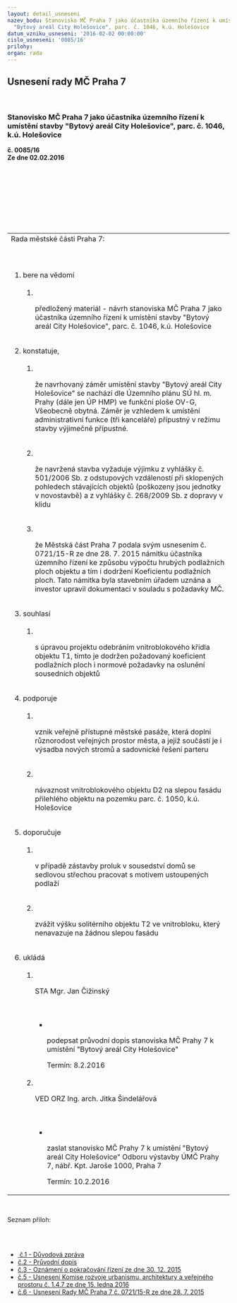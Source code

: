 ```yaml
---
layout: detail_usneseni
nazev_bodu: Stanovisko MČ Praha 7 jako účastníka územního řízení k umístění stavby
  "Bytový areál City Holešovice", parc. č. 1046, k.ú. Holešovice
datum_vzniku_usneseni: '2016-02-02 00:00:00'
cislo_usneseni: '0085/16'
prilohy: 
organ: rada
---
```

<div id="ucUsn_pList" class="usn">
	<span><h2>Usnesení rady MČ Praha 7 </h2>
<br></span><div class="standBody">
<span><h3>Stanovisko MČ Praha 7 jako účastníka územního řízení k umístění stavby "Bytový areál City Holešovice", parc. č. 1046, k.ú. Holešovice</h3></span><div class="center">
		<strong>č. 0085/16</strong><br>
	</div>
<div class="center">
		<strong>Ze dne 02.02.2016</strong><br><br>
	</div>
<p><br></p>
<table class="documentProperties tableView">
<br><tbody>
<br><tr>
<br><td>Rada městské části Praha 7:</td>
</tr>
<br><tr>
<br><td>
<br><ol class="urzList_view">
<br><li class="urzClass1">bere na vědomí <br><ol class="urzOlClass">
<br><li class="urzClass2">
<br><p>předložený materiál - návrh stanoviska MČ Praha 7 jako účastníka územního řízení k umístění stavby "Bytový areál City Holešovice", parc. č. 1046, k.ú. Holešovice</p>
</li>
</ol>
<br>
</li>
<li class="urzClass1">konstatuje, <br><ol class="urzOlClass">
<br><li class="urzClass2">
<br><p>že navrhovaný záměr umístění stavby "Bytový areál City Holešovice" se nachází dle Územního plánu SÚ hl. m. Prahy (dále jen ÚP HMP) ve funkční ploše OV-G, Všeobecně obytná. Záměr je vzhledem k umístění administrativní funkce (tři kanceláře) přípustný v režimu stavby výjimečně přípustné.</p>
<br>
</li>
<li class="urzClass2">
<br><p>že navržená stavba vyžaduje výjimku z vyhlášky č. 501/2006 Sb. z odstupových vzdáleností při sklopených pohledech stávajících objektů (poškozeny jsou jednotky v novostavbě) a z vyhlášky č. 268/2009 Sb. z dopravy v klidu</p>
<br>
</li>
<li class="urzClass2">
<br><p>že Městská část Praha 7 podala svým usnesením č. 0721/15-R ze dne 28. 7. 2015 námitku účastníka územního řízení ke způsobu výpočtu hrubých podlažních ploch objektu a tím i dodržení Koeficientu podlažních ploch. Tato námitka byla stavebním úřadem uznána a investor upravil dokumentaci v souladu s požadavky MČ.</p>
</li>
</ol>
<br>
</li>
<li class="urzClass1">souhlasí <br><ol class="urzOlClass">
<br><li class="urzClass2">
<br><p>s úpravou projektu odebráním vnitroblokového křídla objektu T1, tímto je dodržen požadovaný koeficient podlažních ploch i normové požadavky na oslunění sousedních objektů</p>
</li>
</ol>
<br>
</li>
<li class="urzClass1">podporuje <br><ol class="urzOlClass">
<br><li class="urzClass2">
<br><p>vznik veřejně přístupné městské pasáže, která doplní různorodost veřejných prostor města, a jejíž součástí je i výsadba nových stromů a sadovnické řešení parteru<br></p>
<br>
</li>
<li class="urzClass2">
<br><p>návaznost vnitroblokového objektu D2 na slepou fasádu přilehlého objektu na pozemku parc. č. 1050, k.ú. Holešovice</p>
</li>
</ol>
<br>
</li>
<li class="urzClass1">doporučuje <br><ol class="urzOlClass">
<br><li class="urzClass2">
<br><p>v případě zástavby proluk v sousedství domů se sedlovou střechou pracovat s motivem ustoupených podlaží</p>
<br>
</li>
<li class="urzClass2">
<br><p>zvážit výšku solitérního objektu T2 ve vnitrobloku, který nenavazuje na žádnou slepou fasádu<br></p>
</li>
</ol>
<br>
</li>
<li class="urzClass1">ukládá <br><ol class="urzOlClass">
<br><li class="urzClass2">
<br><p>STA Mgr. Jan Čižinský</p>
<br><ul class="urzUlClass">
<br><li class="urzClass3">
<br><p>podepsat průvodní dopis stanoviska MČ Prahy 7 k umístění "Bytový areál City Holešovice"</p>Termín: 8.2.2016</li>
</ul>
<br>
</li>
<li class="urzClass2">
<br><p>VED ORZ Ing. arch. Jitka Šindelářová</p>
<br><ul class="urzUlClass">
<br><li class="urzClass3">
<br><p>zaslat stanovisko MČ Prahy 7 k umístění "Bytový areál City Holešovice" Odboru výstavby ÚMČ Prahy 7, nábř. Kpt. Jaroše 1000, Praha 7</p>Termín: 10.2.2016</li>
</ul>
</li>
</ol>
</li>
</ol>
</td>
</tr>
</tbody>
</table>
<br><p>Seznam příloh:</p>
<br><ul>
<br><li>
<a href="/zdroj.aspx?typ=4&amp;Id=70185&amp;sh=226564309" target="_blank" title="Odkaz na soubor - 26 kB - nové okno"> č.1 - Důvodová zpráva</a><br>
</li>
<li>
<a href="/zdroj.aspx?typ=4&amp;Id=70186&amp;sh=226591797" target="_blank" title="Odkaz na soubor - 54 kB - nové okno">č.2 - Průvodní dopis</a><br>
</li>
<li>
<a href="/zdroj.aspx?typ=4&amp;Id=70187&amp;sh=226627605" target="_blank" title="Odkaz na soubor - 1,1 MB - nové okno">č.3 - Oznámení o pokračování řízení ze dne 30. 12. 2015 </a><br>
</li>
<li>
<a href="/zdroj.aspx?typ=4&amp;Id=70188&amp;sh=227353461" target="_blank" title="Odkaz na soubor - 64 kB - nové okno">č.5 - Usnesení Komise rozvoje urbanismu, architektury a veřejného prostoru č. 1.4.7 ze dne 15. ledna 2016 </a><br>
</li>
<li><a href="/zdroj.aspx?typ=4&amp;Id=70189&amp;sh=227528533" target="_blank" title="Odkaz na soubor - 35,5 kB - nové okno">č.6 - Usnesení Rady MČ Praha 7 č. 0721/15-R ze dne 28. 7. 2015</a></li>
</ul>
</div>
</div>
